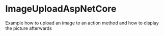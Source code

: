 # ImageUploadAspNetCore
Example how to upload an image to an action method and how to display the picture afterwards
